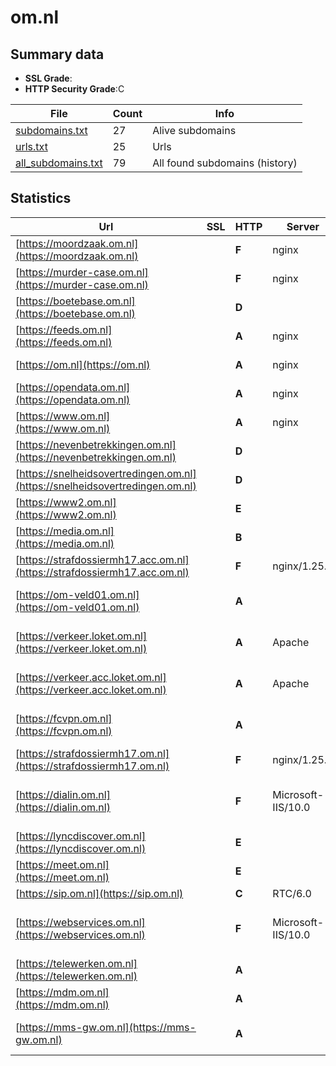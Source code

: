 

# om.nl
## Summary data


 - **SSL Grade**:
 - **HTTP Security Grade**:C


| File       | Count | Info |
|------------|-------|------|
|[subdomains.txt](/data/om.nl/subdomains.txt)|27|Alive subdomains|
|[urls.txt](/data/om.nl/urls.txt)|25|Urls|
|[all_subdomains.txt](/data/om.nl/all_subdomains.txt)|79|All found subdomains (history)|


## Statistics


| Url | SSL | HTTP | Server | Cookie | HSTS | CORS | CTO | CSP | XFO | XXP | RP |FP| Tech |Title |
|--------|-------|-------|------|------|------|------|------|------|------|------|------|------|------|------|
|[https://moordzaak.om.nl](https://moordzaak.om.nl)| | **F**|nginx| | | | | | | | :white_check_mark: | |Heroku Nginx|OM Moordgame|
|[https://murder-case.om.nl](https://murder-case.om.nl)| | **F**|nginx| | | | | | | | :white_check_mark: | |Heroku Nginx|OM Moordgame|
|[https://boetebase.om.nl](https://boetebase.om.nl)| | **D**|| | | | | | :white_check_mark: | | :white_check_mark: | |Microsoft ASP.NET|Boetebase - Open...|
|[https://feeds.om.nl](https://feeds.om.nl)| | **A**|nginx| |:white_check_mark: | | | | :white_check_mark: | :white_check_mark: | :white_check_mark: | |HSTS Nginx||
|[https://om.nl](https://om.nl)| | **A**|nginx| |:white_check_mark: | | |:warning: | :white_check_mark: | :white_check_mark: | :white_check_mark: | |HSTS Nginx|301 Moved Perman...|
|[https://opendata.om.nl](https://opendata.om.nl)| | **A**|nginx| |:white_check_mark: | | | | :white_check_mark: | :white_check_mark: | :white_check_mark: | |HSTS Nginx||
|[https://www.om.nl](https://www.om.nl)| | **A**|nginx| |:white_check_mark: | | |:warning: | :white_check_mark: | :white_check_mark: | :white_check_mark: | |Bloomreach HSTS Nginx|Home | Openbaar...|
|[https://nevenbetrekkingen.om.nl](https://nevenbetrekkingen.om.nl)| | **D**|| | | | | | :white_check_mark: | | :white_check_mark: | |Microsoft ASP.NET|Nevenbetrekkinge...|
|[https://snelheidsovertredingen.om.nl](https://snelheidsovertredingen.om.nl)| | **D**|| | | | | | :white_check_mark: | | :white_check_mark: | |Microsoft ASP.NET|Tarieven snelhei...|
|[https://www2.om.nl](https://www2.om.nl)| | **E**|| | | | | | | | :white_check_mark: | ||Not Found|
|[https://media.om.nl](https://media.om.nl)| | **B**|| |:white_check_mark: | | | | | | :white_check_mark: | |HSTS||
|[https://strafdossiermh17.acc.om.nl](https://strafdossiermh17.acc.om.nl)| | **F**|nginx/1.25.1| | | | | | | | :white_check_mark: | |HSTS Nginx:1.25.1|Strafdossier MH1...|
|[https://om-veld01.om.nl](https://om-veld01.om.nl)| | **A**|| |:white_check_mark: | | | | :white_check_mark: | :white_check_mark: | :white_check_mark: | :white_check_mark: |HSTS Microsoft ASP.NET||
|[https://verkeer.loket.om.nl](https://verkeer.loket.om.nl)| | **A**|Apache|:white_check_mark: |:white_check_mark: | | | :white_check_mark:| :white_check_mark: | | :white_check_mark: | |Apache HTTP Server HSTS|301 Moved Perman...|
|[https://verkeer.acc.loket.om.nl](https://verkeer.acc.loket.om.nl)| | **A**|Apache|:white_check_mark: |:white_check_mark: | | | :white_check_mark:| :white_check_mark: | | :white_check_mark: | |Apache HTTP Server HSTS|301 Moved Perman...|
|[https://fcvpn.om.nl](https://fcvpn.om.nl)| | **A**|| |:white_check_mark: | | | | :white_check_mark: | :white_check_mark: | :white_check_mark: | :white_check_mark: |HSTS Microsoft ASP.NET||
|[https://strafdossiermh17.om.nl](https://strafdossiermh17.om.nl)| | **F**|nginx/1.25.1| | | | | | | | :white_check_mark: | |HSTS Nginx:1.25.1|Strafdossier MH1...|
|[https://dialin.om.nl](https://dialin.om.nl)| | **F**|Microsoft-IIS/10.0| | | | | | | | :white_check_mark: | |HSTS IIS:10.0 Windows Server|Conferencing Dia...|
|[https://lyncdiscover.om.nl](https://lyncdiscover.om.nl)| | **E**|| | | | | | | | :white_check_mark: | |||
|[https://meet.om.nl](https://meet.om.nl)| | **E**|| | | | | | | | :white_check_mark: | |HSTS|Skype for Busine...|
|[https://sip.om.nl](https://sip.om.nl)| | **C**|RTC/6.0| |:white_check_mark: | | | | | | :white_check_mark: | |HSTS||
|[https://webservices.om.nl](https://webservices.om.nl)| | **F**|Microsoft-IIS/10.0| | | | | | | | :white_check_mark: | |HSTS IIS:10.0 Windows Server||
|[https://telewerken.om.nl](https://telewerken.om.nl)| | **A**||:warning: |:white_check_mark: | | | | :white_check_mark: | :white_check_mark: | :white_check_mark: | :white_check_mark: |Microsoft ASP.NET||
|[https://mdm.om.nl](https://mdm.om.nl)| | **A**||:white_check_mark: |:white_check_mark: | | | :white_check_mark:| :white_check_mark: | :white_check_mark: | :white_check_mark: | |||
|[https://mms-gw.om.nl](https://mms-gw.om.nl)| | **A**|| |:white_check_mark: | | | | :white_check_mark: | :white_check_mark: | :white_check_mark: | :white_check_mark: |HSTS Microsoft ASP.NET||

